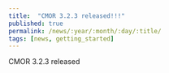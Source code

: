 ```yaml
---
title:  "CMOR 3.2.3 released!!!"
published: true
permalink: /news/:year/:month/:day/:title/
tags: [news, getting_started]
---
```


CMOR 3.2.3 released

 

